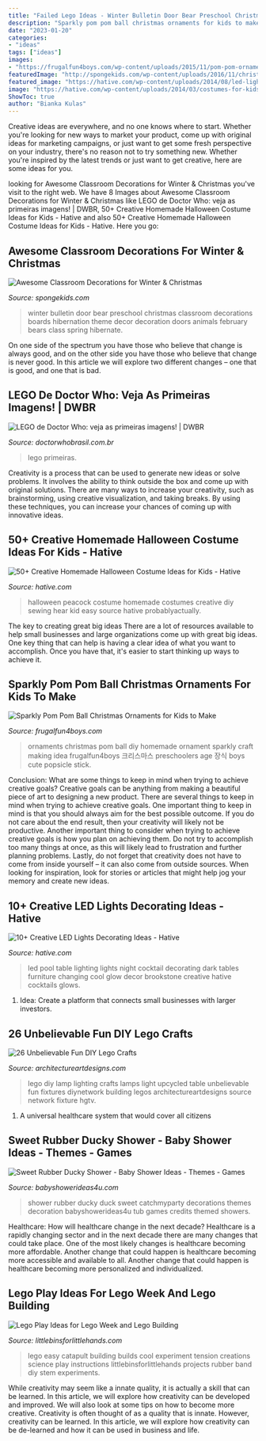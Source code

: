 ```yaml
---
title: "Failed Lego Ideas - Winter Bulletin Door Bear Preschool Christmas Classroom Decorations Boards Hibernation Theme Decor Decoration Doors Animals February Bears Class Spring Hibernate"
description: "Sparkly pom pom ball christmas ornaments for kids to make"
date: "2023-01-20"
categories:
- "ideas"
tags: ["ideas"]
images:
- "https://frugalfun4boys.com/wp-content/uploads/2015/11/pom-pom-ornament-7-Edited.jpg"
featuredImage: "http://spongekids.com/wp-content/uploads/2016/11/christmas-bulletin-board/20-christmas-bulletin-board-ideas.jpg"
featured_image: "https://hative.com/wp-content/uploads/2014/08/led-light-decorating/4-led-lighting-table.jpg"
image: "https://hative.com/wp-content/uploads/2014/03/costumes-for-kids/41-peacock-kid-costume-idea.jpg"
ShowToc: true
author: "Bianka Kulas"
---
```



Creative ideas are everywhere, and no one knows where to start. Whether you're looking for new ways to market your product, come up with original ideas for marketing campaigns, or just want to get some fresh perspective on your industry, there's no reason not to try something new. Whether you're inspired by the latest trends or just want to get creative, here are some ideas for you.

	

		
looking for Awesome Classroom Decorations for Winter &amp; Christmas you've visit to the right web. We have 8 Images about Awesome Classroom Decorations for Winter &amp; Christmas like LEGO de Doctor Who: veja as primeiras imagens! | DWBR, 50+ Creative Homemade Halloween Costume Ideas for Kids - Hative and also 50+ Creative Homemade Halloween Costume Ideas for Kids - Hative. Here you go:
		
    
## Awesome Classroom Decorations For Winter &amp; Christmas

<img loading=lazy src="http://spongekids.com/wp-content/uploads/2016/11/christmas-bulletin-board/20-christmas-bulletin-board-ideas.jpg" onerror="this.onerror=null;this.src='https://tse3.mm.bing.net/th?id=OIP.DD_WEXMKLKaHmffS4ZytEwAAAA&amp;pid=15.1';" alt="Awesome Classroom Decorations for Winter &amp; Christmas">

_Source: spongekids.com_

>winter bulletin door bear preschool christmas classroom decorations boards hibernation theme decor decoration doors animals february bears class spring hibernate. 

	

On one side of the spectrum you have those who believe that change is always good, and on the other side you have those who believe that change is never good. In this article we will explore two different changes – one that is good, and one that is bad.

    
## LEGO De Doctor Who: Veja As Primeiras Imagens! | DWBR

<img loading=lazy src="https://doctorwhobrasil.com.br/wp-content/uploads/2015/10/lego-doctor-who-02.jpg" onerror="this.onerror=null;this.src='https://tse4.mm.bing.net/th?id=OIP.poX7Zh3s-4CqLMkA3n3N4wHaF7&amp;pid=15.1';" alt="LEGO de Doctor Who: veja as primeiras imagens! | DWBR">

_Source: doctorwhobrasil.com.br_

>lego primeiras. 

	

Creativity is a process that can be used to generate new ideas or solve problems. It involves the ability to think outside the box and come up with original solutions. There are many ways to increase your creativity, such as brainstorming, using creative visualization, and taking breaks. By using these techniques, you can increase your chances of coming up with innovative ideas.

    
## 50+ Creative Homemade Halloween Costume Ideas For Kids - Hative

<img loading=lazy src="https://hative.com/wp-content/uploads/2014/03/costumes-for-kids/41-peacock-kid-costume-idea.jpg" onerror="this.onerror=null;this.src='https://tse2.mm.bing.net/th?id=OIP.2IHJ8w40XJ8z_8_69My0ggHaLH&amp;pid=15.1';" alt="50+ Creative Homemade Halloween Costume Ideas for Kids - Hative">

_Source: hative.com_

>halloween peacock costume homemade costumes creative diy sewing hear kid easy source hative probablyactually. 

	

The key to creating great big ideas
There are a lot of resources available to help small businesses and large organizations come up with great big ideas. One key thing that can help is having a clear idea of what you want to accomplish. Once you have that, it's easier to start thinking up ways to achieve it.

    
## Sparkly Pom Pom Ball Christmas Ornaments For Kids To Make

<img loading=lazy src="https://frugalfun4boys.com/wp-content/uploads/2015/11/pom-pom-ornament-7-Edited.jpg" onerror="this.onerror=null;this.src='https://tse3.mm.bing.net/th?id=OIP.PYiRLzNB1szaw73cCohbUQHaLH&amp;pid=15.1';" alt="Sparkly Pom Pom Ball Christmas Ornaments for Kids to Make">

_Source: frugalfun4boys.com_

>ornaments christmas pom ball diy homemade ornament sparkly craft making idea frugalfun4boys 크리스마스 preschoolers age 장식 boys cute popsicle stick. 

	

Conclusion: What are some things to keep in mind when trying to achieve creative goals?
Creative goals can be anything from making a beautiful piece of art to designing a new product. There are several things to keep in mind when trying to achieve creative goals. One important thing to keep in mind is that you should always aim for the best possible outcome. If you do not care about the end result, then your creativity will likely not be productive. Another important thing to consider when trying to achieve creative goals is how you plan on achieving them. Do not try to accomplish too many things at once, as this will likely lead to frustration and further planning problems. Lastly, do not forget that creativity does not have to come from inside yourself – it can also come from outside sources. When looking for inspiration, look for stories or articles that might help jog your memory and create new ideas.

    
## 10+ Creative LED Lights Decorating Ideas - Hative

<img loading=lazy src="https://hative.com/wp-content/uploads/2014/08/led-light-decorating/4-led-lighting-table.jpg" onerror="this.onerror=null;this.src='https://tse3.mm.bing.net/th?id=OIP.I-XJhwkNDP_rnca-YOQrCQHaHa&amp;pid=15.1';" alt="10+ Creative LED Lights Decorating Ideas - Hative">

_Source: hative.com_

>led pool table lighting lights night cocktail decorating dark tables furniture changing cool glow decor brookstone creative hative cocktails glows. 

	

1. Idea: Create a platform that connects small businesses with larger investors.

    
## 26 Unbelievable Fun DIY Lego Crafts

<img loading=lazy src="https://www.architectureartdesigns.com/wp-content/uploads/2014/02/21.jpg" onerror="this.onerror=null;this.src='https://tse4.mm.bing.net/th?id=OIP.Q9p7k9FF-SVz_0rNaTor9wHaJ3&amp;pid=15.1';" alt="26 Unbelievable Fun DIY Lego Crafts">

_Source: architectureartdesigns.com_

>lego diy lamp lighting crafts lamps light upcycled table unbelievable fun fixtures diynetwork building legos architectureartdesigns source network fixture hgtv. 

	

1. A universal healthcare system that would cover all citizens

    
## Sweet Rubber Ducky Shower - Baby Shower Ideas - Themes - Games

<img loading=lazy src="https://babyshowerideas4u.com/wp-content/uploads/2016/07/Sweet-Rubber-Ducky-Shower-Tub.jpg" onerror="this.onerror=null;this.src='https://tse4.mm.bing.net/th?id=OIP.pm4nMBrk3ct2QcW6W0OtoAHaLG&amp;pid=15.1';" alt="Sweet Rubber Ducky Shower - Baby Shower Ideas - Themes - Games">

_Source: babyshowerideas4u.com_

>shower rubber ducky duck sweet catchmyparty decorations themes decoration babyshowerideas4u tub games credits themed showers. 

	

Healthcare: How will healthcare change in the next decade?
Healthcare is a rapidly changing sector and in the next decade there are many changes that could take place. One of the most likely changes is healthcare becoming more affordable. Another change that could happen is healthcare becoming more accessible and available to all. Another change that could happen is healthcare becoming more personalized and individualized.

    
## Lego Play Ideas For Lego Week And Lego Building

<img loading=lazy src="https://littlebinsforlittlehands.com/wp-content/uploads/2016/01/Easy-LEGO-Catapult-and-Tension-Science-Experiment-for-Kids.jpg" onerror="this.onerror=null;this.src='https://tse1.mm.bing.net/th?id=OIP.my5VByNahEqWDu3_dhki-gHaLH&amp;pid=15.1';" alt="Lego Play Ideas for Lego Week and Lego Building">

_Source: littlebinsforlittlehands.com_

>lego easy catapult building builds cool experiment tension creations science play instructions littlebinsforlittlehands projects rubber band diy stem experiments. 

	

While creativity may seem like a innate quality, it is actually a skill that can be learned. In this article, we will explore how creativity can be developed and improved. We will also look at some tips on how to become more creative.
Creativity is often thought of as a quality that is innate. However, creativity can be learned. In this article, we will explore how creativity can be de-learned and how it can be used in business and life.

